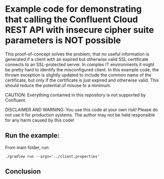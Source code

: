 # Example code for demonstrating that calling the Confluent Cloud REST API with insecure cipher suite parameters is NOT possible

This proof-of-concept solves the problem, that no useful information is generated if a client with an expired but otherwise valid SSL certificate connects to an SSL-protected server. In complex IT environments it might be pretty hard to identify the misconfigured client.
In this example code, the thrown exception is slightly updated to include the common name of the certificate, but only if the certificate is just expired and otherwise valid. This should reduce the potential of misuse to a minimum.

CAUTION: Everything contained in this repository is not supported by Confluent.

DISCLAIMER AND WARNING: You use this code at your own risk! Please do not use it for production systems. The author may not be held responsible for any harm caused by this code!


## Run the example:

From main folder, run:

```
./gradlew run --args='../client.properties'
```
## Conclusion
